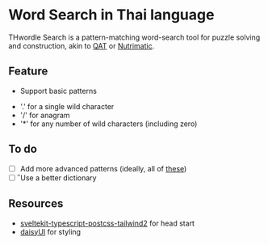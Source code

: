 # Word Search in Thai language
THwordle Search is a pattern-matching word-search tool for puzzle solving and construction, akin to [QAT](https://www.quinapalus.com/cgi-bin/qat) or [Nutrimatic](https://nutrimatic.org/).

## Feature
- Support basic patterns
* '.' for a single wild character
* '/' for anagram
* '*' for any number of wild characters (including zero)

## To do
- [ ] Add more advanced patterns (ideally, all of [these](https://www.quinapalus.com/qat.html))
- [ ] ึUse a better dictionary

## Resources
- [sveltekit-typescript-postcss-tailwind2](https://github.com/dansvel/sveltekit-typescript-postcss-tailwind2) for head start
- [daisyUI](https://daisyui.com/) for styling
